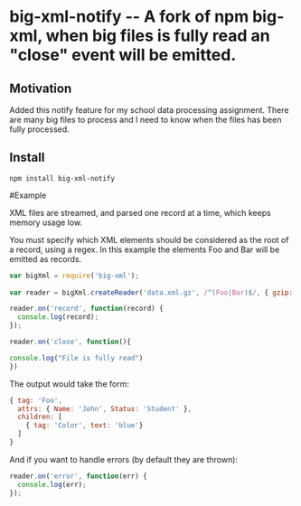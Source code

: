 # big-xml-notify -- A fork of npm big-xml, when big files is fully read an "close" event will be emitted.

## Motivation 

Added this notify feature for my school data processing assignment.
There are many big files to process and I need to know when the files has been fully processed. 

## Install

    npm install big-xml-notify


#Example

XML files are streamed, and parsed one record at a time, which keeps memory usage low.

You must specify which XML elements should be considered as the root of a record, using a regex. In this
example the elements Foo and Bar will be emitted as records.

```javascript
var bigXml = require('big-xml');
    
var reader = bigXml.createReader('data.xml.gz', /^(Foo|Bar)$/, { gzip: true });

reader.on('record', function(record) {
  console.log(record);
});

reader.on('close', function(){

console.log("File is fully read")
})

```

The output would take the form:

```javascript
{ tag: 'Foo',
  attrs: { Name: 'John', Status: 'Student' },
  children: [
    { tag: 'Color', text: 'blue'} 
  ]
}

```

And if you want to handle errors (by default they are thrown):

```javascript
reader.on('error', function(err) {
  console.log(err);
});


```
